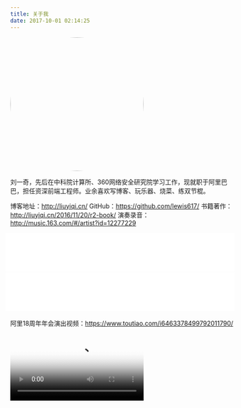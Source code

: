 ```yaml
---
title: 关于我
date: 2017-10-01 02:14:25
---
```


<img src="https://ws4.sinaimg.cn/large/83900b4egy1fk0xzz7ppwj20rs0t7hdt.jpg" width = "300" alt="" align=center style="border-radius:50%;"/>

刘一奇，先后在中科院计算所、360网络安全研究院学习工作，现就职于阿里巴巴，担任资深前端工程师。业余喜欢写博客、玩乐器、烧菜、练双节棍。

博客地址：http://liuyiqi.cn/ 
GitHub：https://github.com/lewis617/
书籍著作：http://liuyiqi.cn/2016/11/20/r2-book/
演奏录音：http://music.163.com/#/artist?id=12277229

<iframe frameborder="no" border="0"style="margin-left: -10px;" width="260" height=86 src="//music.163.com/outchain/player?type=2&id=508976312&auto=0&height=66"></iframe>

<iframe frameborder="no" border="0"style="margin-left: -10px;" width="260" height=86 src="//music.163.com/outchain/player?type=2&id=479613273&auto=0&height=66"></iframe>

<iframe frameborder="no" border="0"style="margin-left: -10px;" width="260" height=86 src="//music.163.com/outchain/player?type=2&id=502105796&auto=0&height=66"></iframe>

<iframe frameborder="no" border="0"style="margin-left: -10px;" width="260" height=86 src="//music.163.com/outchain/player?type=2&id=508976342&auto=0&height=66"></iframe>

阿里18周年年会演出视频：https://www.toutiao.com/i6463378499792011790/

<video src="http://gslb.miaopai.com/stream/uk8PpHEYyV3jaQgK3DyfLw2KiQwTdTGj5P~JWQ__.mp4?ssig=84141dc84266c28777411493382d24ee&time_stamp=1506800755090&cookie_id=&vend=1&os=3&partner=1&platform=2&cookie_id=&refer=miaopai&scid=uk8PpHEYyV3jaQgK3DyfLw2KiQwTdTGj5P%7EJWQ__" controls poster="http://bsyimg4.cdn.krcom.cn/stream/uk8PpHEYyV3jaQgK3DyfLw2KiQwTdTGj5P~JWQ___l988_4.jpg"></video>

              